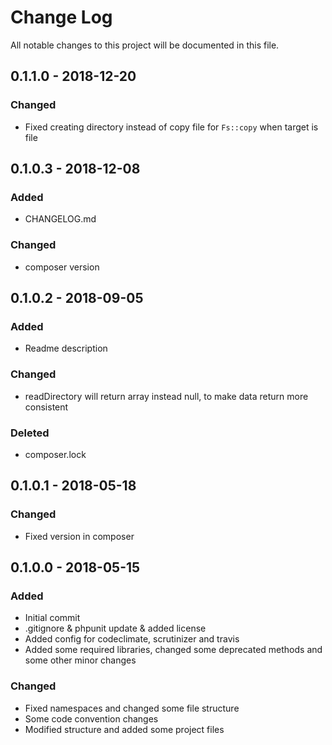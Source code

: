# Change Log
All notable changes to this project will be documented in this file.

## 0.1.1.0 - 2018-12-20
### Changed
* Fixed creating directory instead of copy file for `Fs::copy` when target is file

## 0.1.0.3 - 2018-12-08
### Added
* CHANGELOG.md
### Changed
* composer version

## 0.1.0.2 - 2018-09-05
### Added
* Readme description
### Changed
* readDirectory will return array instead null, to make data return more consistent
### Deleted
* composer.lock

## 0.1.0.1 - 2018-05-18
### Changed
* Fixed version in composer

## 0.1.0.0 - 2018-05-15
### Added
* Initial commit
* .gitignore & phpunit update & added license
* Added config for codeclimate, scrutinizer and travis
* Added some required libraries, changed some deprecated methods and some other minor changes
### Changed
* Fixed namespaces and changed some file structure
* Some code convention changes
* Modified structure and added some project files